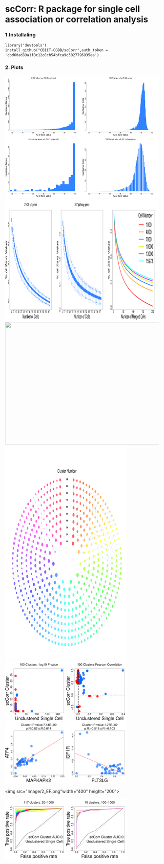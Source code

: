 scCorr: R package for single cell association or correlation analysis
=====================================================================

### 1.Installaling

    library('devtools')
    install_github("CBIIT-CGBB/scCorr",auth_token = 'cbd6dad89a1f8c12c8cb54bfca9c3027796835ea')

### 2. Plots
<img src="Image/1_ABCD.png" width="600" height="400">  

<img src="Image/1_EFG.png" width="600" height="400">

<img src="Image/1_HIJK.png" width="600" height="400">

<img src="Image/1_l.png" width="400" height="700">

<img src="Image/2_AB.png" width="400" height="200">

<img src="Image/2_CD.png" width="400" height="200">

<img src="Image/2_EF.png"width="400" height="200">

<img src="Image/2_GH.png" width="400" height="200">
